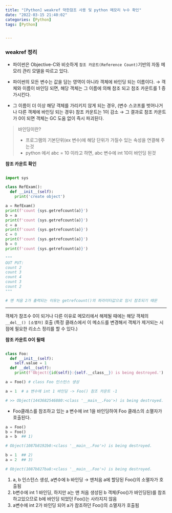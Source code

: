 ```yaml
---
title: "[Python] weakref 약한참조 사용 및 python 메모리 누수 확인"
date: "2022-03-15 21:40:02"
categories: [Python]
tags: [Python]


---
```

### weakref 정리

- 파이썬은 Objective-C와 비슷하게 `참조 카운트(Reference Count)`기반의 자동 메모리 관리 모델을 따르고 있다.

- 파이썬의 모든 변수는 값을 담는 영역이 아니라 객체에 바인딩 되는 이름이다.
→ 객체와 이름이 바인딩 되면, 해당 객체는 그 이름에 의해 참조 되고 참조 카운트를 1 증가시킨다.

- 그 이름이 더 이상 해당 객체를 가리키지 않게 되는 경우, (변수 스코프를 벗어나거나 다른 객체에 바인딩 되는 경우) 참조 카운트는 1이 감소
→ 그 결과로 참조 카운트가 0이 되면 객체는 GC 도움 없이 즉시 파괴된다.


> 바인딩이란?
> - 프로그램의 기본단위(ex 변수)에 해당 단위가 가질수 있는 속성을 연결해 주는것
> - python 에서 abc = 10 이라고 하면, abc 변수에 int 10이 바인딩 된것

**참조 카운트 확인**
```python

import sys

class RefExam():
  def __init__(self):
    print('create object')

a = RefExam()
print(f'count {sys.getrefcount(a)}')
b = a
print(f'count {sys.getrefcount(a)}')
c = a
print(f'count {sys.getrefcount(a)}')
c = 0
print(f'count {sys.getrefcount(a)}')
b = 0
print(f'count {sys.getrefcount(a)}')

"""
OUT PUT:
count 2
count 3
count 4
count 3
count 2
"""

# 맨 처음 2가 출력되는 이유는 getrefcount()의 파라미터값으로 임시 참조되기 때문
```
------

객체가 참조수 0이 되거나 다른 이유로 메모리에서 해제될 때에는 해당 객체의 `__del__() [소멸자]` 호출
(특정 클래스에서 이 메소드를 변경해서 객체가 제거되는 시점에 필요한 리소스 정리를 할 수 있다.)


**참조 카운트 0이 될때**
```python

class Foo:
  def __init__(self):
    self.value = 1
  def __del__(self):
    print(f'Object({id(self)}:{self.__class__}) is being destroyed.')

a = Foo() # class Foo 인스턴스 생성

a = 1  # a 변수에 int 1 바인딩 -> Foo() 참조 카운트 -1

# >> Object(1443682546880:<class '__main__.Foo'>) is being destroyed.
```
- Foo클래스를 참조하고 있는 a 변수에 int 1을 바인딩하여 Foo 클래스의 소멸자가 호출된다.

```python
a = Foo()
b = Foo()
a = b  ## 1)

# Object(1087b8192b0:<class '__main__.Foo'>) is being destroyed.

b = 1  ## 2)
a = 2  ## 3)

# Object(1087b827ba8:<class '__main__.Foo'>) is being destroyed.

```
1) a, b 인스턴스 생성, a변수에 b 바인딩 → 맨처음 a에 할당된 Foo()의 소멸자가 호출됨
2) b변수에 int 1 바인딩, 하지만 a는 맨 처음 생성된 b 객체(Foo()가 바인딩된)를 참조 하고있으므로 b에 바인딩 되었던 Foo()는 사라지지 않음
3) a변수에 int 2가 바인딩 되어 a가 참조하던 Foo()의 소멸자가 호출됨



